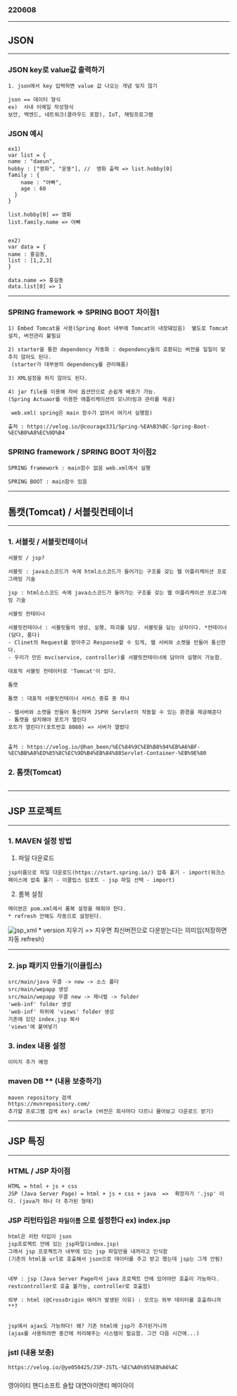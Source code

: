 ### 220608
---
## JSON
---
### JSON key로 value값 출력하기
```
1. json에서 key 입력하면 value 값 나오는 개념 잊지 않기 

json == 데이터 형식
ex)  사내 이메일 작성형식
보안, 백엔드, 네트워크(클라우드 포함), IoT, 채팅프로그램
```

### JSON 예시
``` 
ex1)
var list = {
name : "daeun",
hobby : ["영화", "운동"], //  영화 출력 => list.hobby[0] 
family : {
	name : "아빠",
	age : 60
  }
}

list.hobby[0] => 영화
list.family.name => 아빠


ex2)
var data = {
name : 홍길동,
list : [1,2,3]
}

data.name => 홍길동
data.list[0] => 1
```

---

### SPRING framework => SPRING BOOT 차이점1
```
1) Embed Tomcat을 사용(Spring Boot 내부에 Tomcat이 내장돼있음)  별도로 Tomcat 설치, 버전관리 불필요

2) starter을 통한 dependency 자동화 : dependency들의 호환되는 버전을 일일이 맞추지 않아도 된다. 
 (starter가 대부분의 dependency를 관리해줌)

3) XML설정을 하지 않아도 된다.

4) jar file을 이용해 자바 옵션만으로 손쉽게 배포가 가능.
(Spring Actuaor를 이용한 애플리케이션의 모니터링과 관리를 제공)

 web.xml( spring은 main 함수가 없어서 여기서 실행함)

출처 : https://velog.io/@courage331/Spring-%EA%B3%BC-Spring-Boot-%EC%B0%A8%EC%9D%B4
```
### SPRING framework / SPRING BOOT 차이점2
```
SPRING framework : main함수 없음 web.xml에서 실행

SPRING BOOT : main함수 있음
```
---
## 톰캣(Tomcat) / 서블릿컨테이너 
---
### 1. 서블릿 / 서블릿컨테이너 

`서블릿 / jsp?` 
```
서블릿 : java소스코드가 속에 html소스코드가 들어가는 구조를 갖는 웹 어플리케이션 프로그래밍 기술

jsp : html소스코드 속에 java소스코드가 들어가는 구조를 갖는 웹 어플리케이션 프로그래밍 기술
```

`서블릿 컨테이너`
```
서블릿컨테이너 : 서블릿들의 생성, 실행, 파괴를 담당. 서블릿을 담는 상자이다. *컨테이너(담다, 품다) 
- Clinet의 Request를 받아주고 Response할 수 있게, 웹 서버와 소켓을 만들어 통신한다.
- 우리가 만든 mvc(service, controller)를 서블릿컨테이너에 담아야 실행이 가능함.

대표적 서블릿 컨테이터로 'Tomcat'이 있다. 
```

`톰캣`
```
톰캣 : 대표적 서블릿컨테이너 서비스 종류 중 하나

- 웹서버와 소캣을 만들어 통신하며 JSP와 Servlet이 작동할 수 있는 환경을 제공해준다
- 톰캣을 설치해야 포트가 열린다
포트가 열린다?(포트번호 8080) => 서버가 열렸다


출처 : https://velog.io/@han_been/%EC%84%9C%EB%B8%94%EB%A6%BF-%EC%BB%A8%ED%85%8C%EC%9D%B4%EB%84%88Servlet-Container-%EB%9E%80

```



###  2. 톰캣(Tomcat)
```

```
---
## JSP 프로젝트 
---
### 1. MAVEN 설정 방법

1) 파일 다운로드
```
jsp이름으로 파일 다운로드(https://start.spring.io/) 압축 풀기 - import(워크스페이스에 압축 풀기 - 이클립스 임포트 - jsp 파일 선택 - import) 
```

2) 롬복 설정
```
메이븐은 pom.xml에서 롬복 설정을 해줘야 한다.
* refresh 안해도 자동으로 설정된다.
```

![jsp_xml](https://user-images.githubusercontent.com/96815399/172520911-0511d05d-3e86-4535-98cc-0cdc7ec8646e.PNG)
	* version 지우기 => 지우면 최신버전으로 다운받는다는 의미임(저장하면 자동 refresh)

---

### 2. jsp 패키지 만들기(이클립스)
```
src/main/java 우클 -> new -> 소스 폴더
src/main/wepapp 생성 
src/main/wepapp 우클 new -> 제너럴 -> folder
'web-inf' folder 생성
'web-inf' 하위에 'views' folder 생성
기존에 있던 index.jsp 복사
'views'에 붙여넣기
```

### 3. index 내용 설정 
```
이미지 추가 예정

```


### maven DB ** (내용 보충하기)
```
maven repository 검색
https://mvnrepository.com/ 
추가할 프로그램 검색 ex) oracle (버전은 회사마다 다르니 물어보고 다운로드 받기)

```
---
## JSP 특징
---
### HTML / JSP 차이점
```
HTML = html + js + css
JSP (Java Server Page) = html + js + css + java  =>  확장자가 '.jsp' 이다. (java가 하나 더 추가된 형태)
```

### JSP 리턴타입은 `파일이름` 으로 설정한다 ex) index.jsp
```
html은 리턴 타입이 json
jsp프로젝트 안에 있는 jsp파일(index.jsp)
그래서 jsp 프로젝트가 내부에 있는 jsp 파일만을 내꺼라고 인식함
(기존의 html을 url로 호출해서 json으로 데이터를 주고 받고 했는데 jsp는 그게 안됨) 


내부 : jsp (Java Server Page라서 java 프로젝트 안에 있어야만 호출이 가능하다. restcontroller로 호출 불가능, controller로 호출함)

외부 : html (@CrossOrigin 에러가 발생된 이유) : 모르는 외부 데이터를 호출하니까 **?


jsp에서 ajax도 가능하다! 왜? 기존 html에 jsp가 추가된거니까 
(ajax를 사용하려면 중간에 처리해주는 시스템이 필요함. 그건 다음 시간에...)

```
### jstl (내용 보충)
```
https://velog.io/@ye050425/JSP-JSTL-%EC%A0%95%EB%A6%AC

```


###

영아이티
핸디소프트 
솔탑
대연아이앤티
메이아이